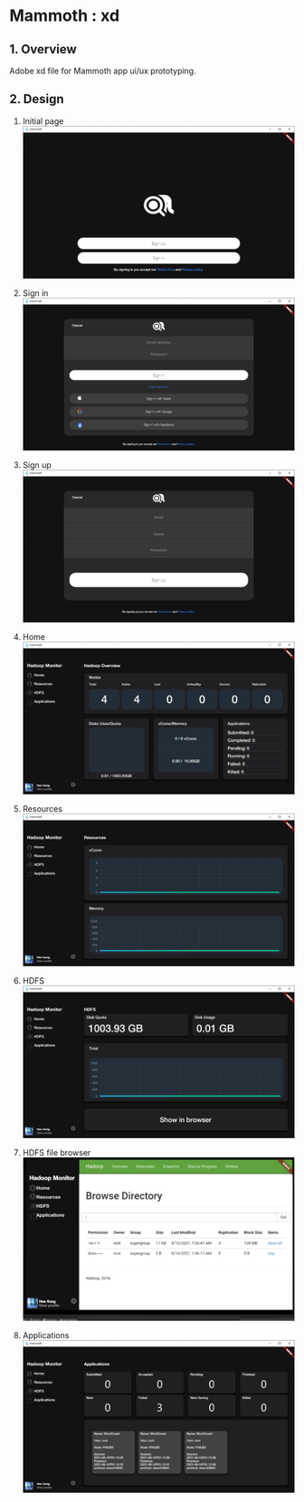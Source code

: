 # Mammoth : xd

## 1. Overview
Adobe xd file for Mammoth app ui/ux prototyping.

## 2. Design
1. Initial page \
<img src="../pictures/init.png"></img>

2. Sign in \
<img src="../pictures/signin.png"></img>

3. Sign up \
<img src="../pictures/signup.png"></img>

4. Home \
<img src="../pictures/home.png"></img>

5. Resources \
<img src="../pictures/resources.png"></img>

6. HDFS \
<img src="../pictures/hdfs.png"></img>

7. HDFS file browser \
<img src="../pictures/hdfs_file_browser.png"></img>

8. Applications \
<img src="../pictures/applications.png"></img>